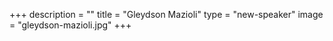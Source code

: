 +++
description = ""
title = "Gleydson Mazioli"
type = "new-speaker"
image = "gleydson-mazioli.jpg"
+++